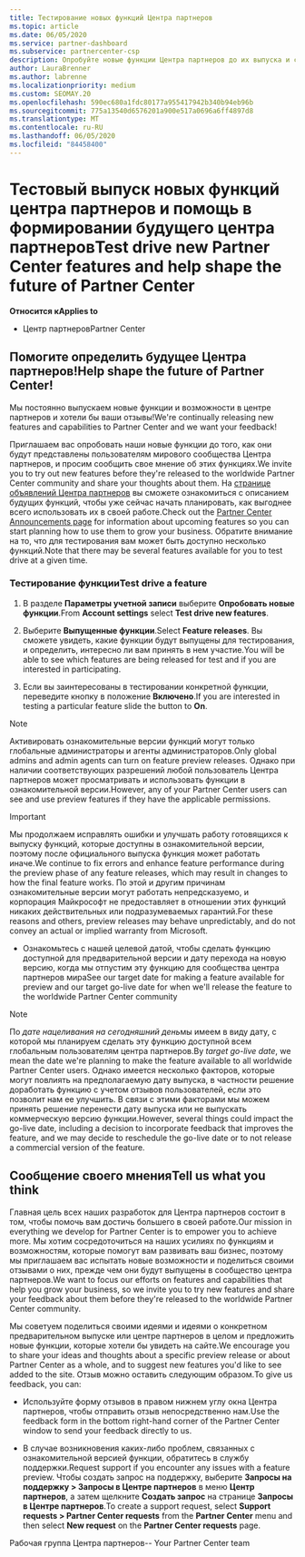 ```yaml
---
title: Тестирование новых функций Центра партнеров
ms.topic: article
ms.date: 06/05/2020
ms.service: partner-dashboard
ms.subservice: partnercenter-csp
description: Опробуйте новые функции Центра партнеров до их выпуска и сообщите нам свое мнение. Помогите определить будущее Центра партнеров!
author: LauraBrenner
ms.author: labrenne
ms.localizationpriority: medium
ms.custom: SEOMAY.20
ms.openlocfilehash: 590ec680a1fdc80177a955417942b340b94eb96b
ms.sourcegitcommit: 775a13540d6576201a900e517a0696a6ff4897d8
ms.translationtype: MT
ms.contentlocale: ru-RU
ms.lasthandoff: 06/05/2020
ms.locfileid: "84458400"
---
```

# <a name="test-drive-new-partner-center-features-and-help-shape-the-future-of-partner-center"></a><span data-ttu-id="58a2b-104">Тестовый выпуск новых функций центра партнеров и помощь в формировании будущего центра партнеров</span><span class="sxs-lookup"><span data-stu-id="58a2b-104">Test drive new Partner Center features and help shape the future of Partner Center</span></span>

<span data-ttu-id="58a2b-105">**Относится к**</span><span class="sxs-lookup"><span data-stu-id="58a2b-105">**Applies to**</span></span>

- <span data-ttu-id="58a2b-106">Центр партнеров</span><span class="sxs-lookup"><span data-stu-id="58a2b-106">Partner Center</span></span>

## <a name="help-shape-the-future-of-partner-center"></a><span data-ttu-id="58a2b-107">Помогите определить будущее Центра партнеров!</span><span class="sxs-lookup"><span data-stu-id="58a2b-107">Help shape the future of Partner Center!</span></span>

<span data-ttu-id="58a2b-108">Мы постоянно выпускаем новые функции и возможности в центре партнеров и хотели бы ваши отзывы!</span><span class="sxs-lookup"><span data-stu-id="58a2b-108">We're continually releasing new features and capabilities to Partner Center and we want your feedback!</span></span> 

<span data-ttu-id="58a2b-109">Приглашаем вас опробовать наши новые функции до того, как они будут представлены пользователям мирового сообщества Центра партнеров, и просим сообщить свое мнение об этих функциях.</span><span class="sxs-lookup"><span data-stu-id="58a2b-109">We invite you to try out new features before they're released to the worldwide Partner Center community and share your thoughts about them.</span></span> <span data-ttu-id="58a2b-110">На [странице объявлений Центра партнеров](announcements/index.md) вы сможете ознакомиться с описанием будущих функций, чтобы уже сейчас начать планировать, как выгоднее всего использовать их в своей работе.</span><span class="sxs-lookup"><span data-stu-id="58a2b-110">Check out the [Partner Center Announcements page](announcements/index.md) for information about upcoming features so you can start planning how to use them to grow your business.</span></span> <span data-ttu-id="58a2b-111">Обратите внимание на то, что для тестирования вам может быть доступно несколько функций.</span><span class="sxs-lookup"><span data-stu-id="58a2b-111">Note that there may be several features available for you to test drive at a given time.</span></span>

### <a name="test-drive-a-feature"></a><span data-ttu-id="58a2b-112">Тестирование функции</span><span class="sxs-lookup"><span data-stu-id="58a2b-112">Test drive a feature</span></span>

1. <span data-ttu-id="58a2b-113">В разделе **Параметры учетной записи** выберите **Опробовать новые функции**.</span><span class="sxs-lookup"><span data-stu-id="58a2b-113">From **Account settings** select **Test drive new features**.</span></span>

2. <span data-ttu-id="58a2b-114">Выберите **Выпущенные функции**.</span><span class="sxs-lookup"><span data-stu-id="58a2b-114">Select **Feature releases**.</span></span> <span data-ttu-id="58a2b-115">Вы сможете увидеть, какие функции будут выпущены для тестирования, и определить, интересно ли вам принять в нем участие.</span><span class="sxs-lookup"><span data-stu-id="58a2b-115">You will be able to see which features are being released for test and if you are interested in participating.</span></span>

3. <span data-ttu-id="58a2b-116">Если вы заинтересованы в тестировании конкретной функции, переведите кнопку в положение **Включено**.</span><span class="sxs-lookup"><span data-stu-id="58a2b-116">If you are interested in testing a particular feature slide the button to **On**.</span></span>

> [!NOTE]  
> <span data-ttu-id="58a2b-117">Активировать ознакомительные версии функций могут только глобальные администраторы и агенты администраторов.</span><span class="sxs-lookup"><span data-stu-id="58a2b-117">Only global admins and admin agents can turn on feature preview releases.</span></span> <span data-ttu-id="58a2b-118">Однако при наличии соответствующих разрешений любой пользователь Центра партнеров может просматривать и использовать функции в ознакомительной версии.</span><span class="sxs-lookup"><span data-stu-id="58a2b-118">However, any of your Partner Center users can see and use preview features if they have the applicable permissions.</span></span>

> [!IMPORTANT]  
> <span data-ttu-id="58a2b-119">Мы продолжаем исправлять ошибки и улучшать работу готовящихся к выпуску функций, которые доступны в ознакомительной версии, поэтому после официального выпуска функция может работать иначе.</span><span class="sxs-lookup"><span data-stu-id="58a2b-119">We continue to fix errors and enhance feature performance during the preview phase of any feature releases, which may result in changes to how the final feature works.</span></span> <span data-ttu-id="58a2b-120">По этой и другим причинам ознакомительные версии могут работать непредсказуемо, и корпорация Майкрософт не предоставляет в отношении этих функций никаких действительных или подразумеваемых гарантий.</span><span class="sxs-lookup"><span data-stu-id="58a2b-120">For these reasons and others, preview releases may behave unpredictably, and do not convey an actual or implied warranty from Microsoft.</span></span>

- <span data-ttu-id="58a2b-121">Ознакомьтесь с нашей целевой датой, чтобы сделать функцию доступной для предварительной версии и дату перехода на новую версию, когда мы отпустим эту функцию для сообщества центра партнеров мира</span><span class="sxs-lookup"><span data-stu-id="58a2b-121">See our target date for making a feature available for preview and our target go-live date for when we'll release the feature to the worldwide Partner Center community</span></span>

> [!NOTE]  
> <span data-ttu-id="58a2b-122">По *дате нацеливания на сегодняшний день*мы имеем в виду дату, с которой мы планируем сделать эту функцию доступной всем глобальным пользователям центра партнеров.</span><span class="sxs-lookup"><span data-stu-id="58a2b-122">By *target go-live date*, we mean the date we're planning to make the feature available to all worldwide Partner Center users.</span></span> <span data-ttu-id="58a2b-123">Однако имеется несколько факторов, которые могут повлиять на предполагаемую дату выпуска, в частности решение доработать функцию с учетом отзывов пользователей, если это позволит нам ее улучшить. В связи с этими факторами мы можем принять решение перенести дату выпуска или не выпускать коммерческую версию функции.</span><span class="sxs-lookup"><span data-stu-id="58a2b-123">However, several things could impact the go-live date, including a decision to incorporate feedback that improves the feature, and we may decide to reschedule the go-live date or to not release a commercial version of the feature.</span></span>  
 
## <a name="tell-us-what-you-think"></a><span data-ttu-id="58a2b-124">Сообщение своего мнения</span><span class="sxs-lookup"><span data-stu-id="58a2b-124">Tell us what you think</span></span>

<span data-ttu-id="58a2b-125">Главная цель всех наших разработок для Центра партнеров состоит в том, чтобы помочь вам достичь большего в своей работе.</span><span class="sxs-lookup"><span data-stu-id="58a2b-125">Our mission in everything we develop for Partner Center is to empower you to achieve more.</span></span> <span data-ttu-id="58a2b-126">Мы хотим сосредоточиться на наших усилиях по функциям и возможностям, которые помогут вам развивать ваш бизнес, поэтому мы приглашаем вас испытать новые возможности и поделиться своими отзывами о них, прежде чем они будут выпущены в сообщество центра партнеров.</span><span class="sxs-lookup"><span data-stu-id="58a2b-126">We want to focus our efforts on features and capabilities that help you grow your business, so we invite you to try new features and share your feedback about them before they're released to the worldwide Partner Center community.</span></span> 

<span data-ttu-id="58a2b-127">Мы советуем поделиться своими идеями и идеями о конкретном предварительном выпуске или центре партнеров в целом и предложить новые функции, которые хотели бы увидеть на сайте.</span><span class="sxs-lookup"><span data-stu-id="58a2b-127">We encourage you to share your ideas and thoughts about a specific preview release or about Partner Center as a whole, and to suggest new features you'd like to see added to the site.</span></span> <span data-ttu-id="58a2b-128">Отзыв можно оставить следующим образом.</span><span class="sxs-lookup"><span data-stu-id="58a2b-128">To give us feedback, you can:</span></span>  

- <span data-ttu-id="58a2b-129">Используйте форму отзывов в правом нижнем углу окна Центра партнеров, чтобы отправить отзыв непосредственно нам.</span><span class="sxs-lookup"><span data-stu-id="58a2b-129">Use the feedback form in the bottom right-hand corner of the Partner Center window to send your feedback directly to us.</span></span> 

- <span data-ttu-id="58a2b-130">В случае возникновения каких-либо проблем, связанных с ознакомительной версией функции, обратитесь в службу поддержки.</span><span class="sxs-lookup"><span data-stu-id="58a2b-130">Request support if you encounter any issues with a feature preview.</span></span> <span data-ttu-id="58a2b-131">Чтобы создать запрос на поддержку, выберите **Запросы на поддержку > Запросы в Центре партнеров** в меню **Центр партнеров**, а затем щелкните **Создать запрос** на странице **Запросы в Центре партнеров**.</span><span class="sxs-lookup"><span data-stu-id="58a2b-131">To create a support request, select **Support requests > Partner Center requests** from the **Partner Center** menu and then select **New request** on the **Partner Center requests** page.</span></span>


<span data-ttu-id="58a2b-132">Рабочая группа Центра партнеров</span><span class="sxs-lookup"><span data-stu-id="58a2b-132">-- Your Partner Center team</span></span>
